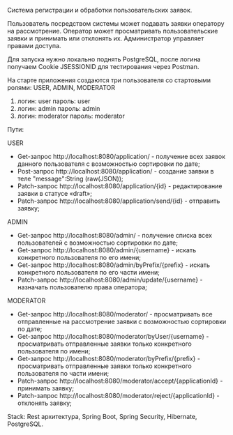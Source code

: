 Система регистрации и обработки пользовательских заявок. 

Пользователь посредством системы может подавать заявки оператору на рассмотрение. 
Оператор может просматривать пользовательские заявки и принимать или отклонять их. 
Администратор управляет правами доступа.

Для запуска нужно локально поднять PostgreSQL, после логина получаем Cookie JSESSIONID для тестирования через Postman.

На старте приложения создаются три пользователя со стартовыми ролями: USER, ADMIN, MODERATOR

1) логин: user пароль: user
2) логин: admin пароль: admin
3) логин: moderator пароль: moderator

Пути:

USER
* Get-запрос http://localhost:8080/application/ - получение всех заявок данного пользователя с возможностью сортировки по дате;
* Post-запрос http://localhost:8080/application/ - создание заявки в теле "message":String (raw(JSON));
* Patch-запрос http://localhost:8080/application/{id} - редактирование заявки в статусе «draft»;
* Patch-запрос http://localhost:8080/application/send/{id} - отправить заявку;

ADMIN
* Get-запрос http://localhost:8080/admin/ - получение списка всех пользователей с возможностью сортировки по дате;
* Get-запрос http://localhost:8080/admin/{username} - искать конкретного пользователя по его имени;
* Get-запрос http://localhost:8080/admin/byPrefix/{prefix} - искать конкретного пользователя по его части имени;
* Patch-запрос http://localhost:8080/admin/update/{username} - назначать пользователю права оператора;

MODERATOR
* Get-запрос http://localhost:8080/moderator/ - просматривать все отправленные на рассмотрение заявки с возможностью сортировки по дате;
* Get-запрос http://localhost:8080/moderator/byUser/{username} - просматривать отправленные заявки только конкретного пользователя по имени;
* Get-запрос http://localhost:8080/moderator/byPrefix/{prefix} - просматривать отправленные заявки только конкретного пользователя по части имени;
* Patch-запрос http://localhost:8080/moderator/accept/{applicationId} - принимать заявку;
* Patch-запрос http://localhost:8080/moderator/reject/{applicationId} - отклонять заявку;

Stack: Rest архитектура, Spring Boot, Spring Security, Hibernate, PostgreSQL.


